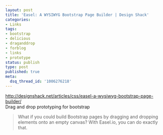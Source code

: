 ```yaml
---
layout: post
title: 'Easel: A WYSIWYG Bootstrap Page Builder | Design Shack'
categories:
- Links
tags:
- bootstrap
- delicious
- draganddrop
- forblog
- links
- prototype
status: publish
type: post
published: true
meta:
  dsq_thread_id: '1006276218'
---
```

<p><a href="http://designshack.net/articles/css/easel-a-wysiwyg-bootstrap-page-builder/">http://designshack.net/articles/css/easel-a-wysiwyg-bootstrap-page-builder/</a><br />
Drag and drop prototyping for bootstrap</p>

<blockquote>
  <p>What if you could build Bootstrap pages by dragging and dropping elements onto an empty canvas? With Easel.io, you can do exactly that.</p>
</blockquote>
